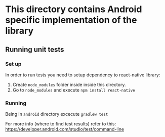 # This directory contains Android specific implementation of the library

## Running unit tests

### Set up
In order to run tests you need to setup dependency to react-native library:

1. Create `node_modules` folder inside inside this directory.
2. Go to `node_modules` and execute `npm install react-native`

### Running
Being in `android` directory excecute `gradlew test`

For more info (where to find test results) refer to this: https://developer.android.com/studio/test/command-line
